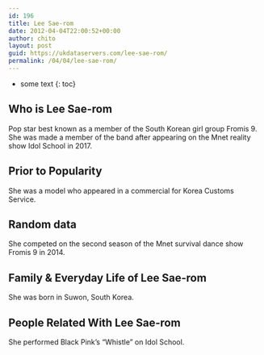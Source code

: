 ```yaml
---
id: 196
title: Lee Sae-rom
date: 2012-04-04T22:00:52+00:00
author: chito
layout: post
guid: https://ukdataservers.com/lee-sae-rom/
permalink: /04/04/lee-sae-rom/
---
```


* some text
{: toc}


## Who is  Lee Sae-rom
                  
                  
                  
Pop star best known as a member of the South Korean girl group Fromis 9. She was made a member of the band after appearing on the Mnet reality show Idol School in 2017.
                  
                
                
                
## Prior to Popularity 
                  
                  
                  
She was a model who appeared in a commercial for Korea Customs Service. 
                  
                
                
                
## Random data 
                  
                  
                  
She competed on the second season of the Mnet survival dance show Fromis 9 in 2014.
                  
                
                
                
## Family & Everyday Life of Lee Sae-rom
                  
                  
                  
She was born in Suwon, South Korea. 
                  
                
                
                
## People Related With  Lee Sae-rom
                  
                  
                  
She performed Black Pink&#8217;s &#8220;Whistle&#8221; on Idol School. 
                  
                
              
            
          
          
          
    
    
  
